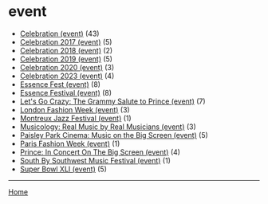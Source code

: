 # event

  * [Celebration (event)](../event/celebration/index.md) (43)
  * [Celebration 2017 (event)](../event/celebration-2017/index.md) (5)
  * [Celebration 2018 (event)](../event/celebration-2018/index.md) (2)
  * [Celebration 2019 (event)](../event/celebration-2019/index.md) (5)
  * [Celebration 2020 (event)](../event/celebration-2020/index.md) (3)
  * [Celebration 2023 (event)](../event/celebration-2023/index.md) (4)
  * [Essence Fest (event)](../event/essence-fest/index.md) (8)
  * [Essence Festival (event)](../event/essence-festival/index.md) (8)
  * [Let's Go Crazy: The Grammy Salute to Prince (event)](../event/let-s-go-crazy-the-grammy-salute-to-prince/index.md) (7)
  * [London Fashion Week (event)](../event/london-fashion-week/index.md) (3)
  * [Montreux Jazz Festival (event)](../event/montreux-jazz-festival/index.md) (1)
  * [Musicology: Real Music by Real Musicians (event)](../event/musicology-real-music-by-real-musicians/index.md) (3)
  * [Paisley Park Cinema: Music on the Big Screen (event)](../event/paisley-park-cinema-music-on-the-big-screen/index.md) (5)
  * [Paris Fashion Week (event)](../event/paris-fashion-week/index.md) (1)
  * [Prince: In Concert On The Big Screen (event)](../event/prince-in-concert-on-the-big-screen/index.md) (4)
  * [South By Southwest Music Festival (event)](../event/south-by-southwest-music-festival/index.md) (1)
  * [Super Bowl XLI (event)](../event/super-bowl-xli/index.md) (5)

----

[Home](../index.md)
